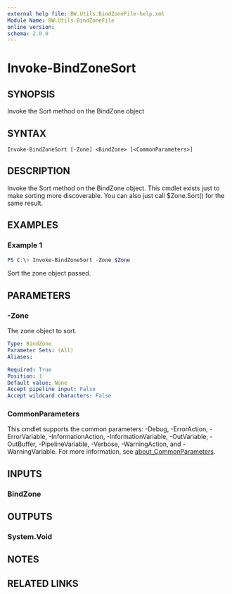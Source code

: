 ```yaml
---
external help file: BW.Utils.BindZoneFile-help.xml
Module Name: BW.Utils.BindZoneFile
online version:
schema: 2.0.0
---
```


# Invoke-BindZoneSort

## SYNOPSIS
Invoke the Sort method on the BindZone object

## SYNTAX

```
Invoke-BindZoneSort [-Zone] <BindZone> [<CommonParameters>]
```

## DESCRIPTION
Invoke the Sort method on the BindZone object. This cmdlet exists just to make sorting more discoverable.
You can also just call $Zone.Sort() for the same result.

## EXAMPLES

### Example 1
```powershell
PS C:\> Invoke-BindZoneSort -Zone $Zone
```

Sort the zone object passed.

## PARAMETERS

### -Zone
The zone object to sort.

```yaml
Type: BindZone
Parameter Sets: (All)
Aliases:

Required: True
Position: 1
Default value: None
Accept pipeline input: False
Accept wildcard characters: False
```

### CommonParameters
This cmdlet supports the common parameters: -Debug, -ErrorAction, -ErrorVariable, -InformationAction, -InformationVariable, -OutVariable, -OutBuffer, -PipelineVariable, -Verbose, -WarningAction, and -WarningVariable. For more information, see [about_CommonParameters](http://go.microsoft.com/fwlink/?LinkID=113216).

## INPUTS

### BindZone

## OUTPUTS

### System.Void

## NOTES

## RELATED LINKS
